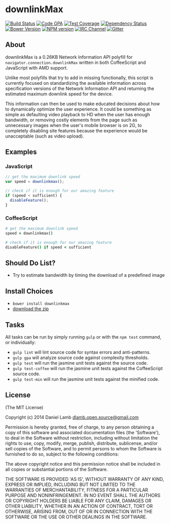 # downlinkMax
[![Build Status][build-image]][build-url]
[![Code GPA][gpa-image]][gpa-url]
[![Test Coverage][coverage-image]][coverage-url]
[![Dependency Status][depstat-image]][depstat-url]
[![Bower Version][bower-image]][bower-url]
[![NPM version][npm-image]][npm-url]
[![IRC Channel][irc-image]][irc-url]
[![Gitter][gitter-image]][gitter-url]

## About

downlinkMax is a 0.26KB Network Information API polyfill for `navigator.connection.downlinkMax` written in both CoffeeScript and JavaScript with AMD support.

Unlike most polyfills that try to add in missing functionally, this script is currently focused on standardizing the available information across specification versions of the Network Information API and returning the estimated maximum downlink speed for the device.

This information can then be used to make educated decisions about how to dynamically optimize the user experience. It could be something as simple as defaulting video playback to HD when the user has enough bandwidth, or removing costly elements from the page such as unnecessary images when the user's mobile browser is on 2G, to completely disabling site features because the experience would be unacceptable (such as video upload).

## Examples

### JavaScript

```JavaScript
// get the maximum downlink speed
var speed = downlinkmax();

// check if it is enough for our amazing feature
if (speed < sufficient) {
  disableFeature();
}
```

### CoffeeScript

```CoffeeScript
# get the maximum downlink speed
speed = downlinkmax()

# check if it is enough for our amazing feature
disableFeature() if speed < sufficient
```

## Should Do List?

  * Try to estimate bandwidth by timing the download of a predefined image

## Install Choices
- `bower install downlinkmax`
- [download the zip](https://github.com/daniellmb/downlinkmax/archive/master.zip)

## Tasks

All tasks can be run by simply running `gulp` or with the `npm test` command, or individually:

  * `gulp lint` will lint source code for syntax errors and anti-patterns.
  * `gulp gpa` will analyze source code against complexity thresholds.
  * `gulp test` will run the jasmine unit tests against the source code.
  * `gulp test-coffee` will run the jasmine unit tests against the CoffeeScript source code.
  * `gulp test-min` will run the jasmine unit tests against the minified code.

## License

(The MIT License)

Copyright (c) 2014 Daniel Lamb dlamb.open.source@gmail.com

Permission is hereby granted, free of charge, to any person obtaining
a copy of this software and associated documentation files (the
'Software'), to deal in the Software without restriction, including
without limitation the rights to use, copy, modify, merge, publish,
distribute, sublicense, and/or sell copies of the Software, and to
permit persons to whom the Software is furnished to do so, subject to
the following conditions:

The above copyright notice and this permission notice shall be
included in all copies or substantial portions of the Software.

THE SOFTWARE IS PROVIDED 'AS IS', WITHOUT WARRANTY OF ANY KIND,
EXPRESS OR IMPLIED, INCLUDING BUT NOT LIMITED TO THE WARRANTIES OF
MERCHANTABILITY, FITNESS FOR A PARTICULAR PURPOSE AND NONINFRINGEMENT.
IN NO EVENT SHALL THE AUTHORS OR COPYRIGHT HOLDERS BE LIABLE FOR ANY
CLAIM, DAMAGES OR OTHER LIABILITY, WHETHER IN AN ACTION OF CONTRACT,
TORT OR OTHERWISE, ARISING FROM, OUT OF OR IN CONNECTION WITH THE
SOFTWARE OR THE USE OR OTHER DEALINGS IN THE SOFTWARE.



[build-url]: https://travis-ci.org/daniellmb/downlinkmax
[build-image]: http://img.shields.io/travis/daniellmb/downlinkmax.png

[gpa-url]: https://codeclimate.com/github/daniellmb/downlinkmax
[gpa-image]: https://codeclimate.com/github/daniellmb/downlinkmax.png

[coverage-url]: https://codeclimate.com/github/daniellmb/downlinkmax/code?sort=covered_percent&sort_direction=desc
[coverage-image]: https://codeclimate.com/github/daniellmb/downlinkmax/coverage.png

[depstat-url]: https://david-dm.org/daniellmb/downlinkmax
[depstat-image]: https://david-dm.org/daniellmb/downlinkmax.png?theme=shields.io

[issues-url]: https://github.com/daniellmb/downlinkmax/issues
[issues-image]: http://img.shields.io/github/issues/daniellmb/downlinkmax.png

[bower-url]: http://bower.io/search/?q=downlinkmax
[bower-image]: https://badge.fury.io/bo/downlinkmax.png

[downloads-url]: https://www.npmjs.org/package/downlinkmax
[downloads-image]: http://img.shields.io/npm/dm/downlinkmax.png

[npm-url]: https://www.npmjs.org/package/downlinkmax
[npm-image]: https://badge.fury.io/js/downlinkmax.png

[irc-url]: http://webchat.freenode.net/?channels=downlinkmax
[irc-image]: http://img.shields.io/badge/irc-%23downlinkmax-brightgreen.png

[gitter-url]: https://gitter.im/daniellmb/downlinkMax
[gitter-image]: http://img.shields.io/badge/gitter-daniellmb/downlinkmax-brightgreen.png

[tip-url]: https://www.gittip.com/daniellmb
[tip-image]: http://img.shields.io/gittip/daniellmb.png